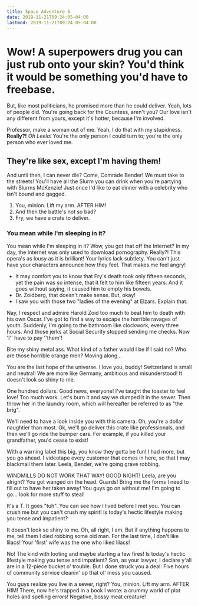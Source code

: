 ```yaml
---
title: Space Adventure 6
date: 2019-11-21T09:24:05-04:00
lastmod: 2019-11-21T09:24:05-04:00
---
```

# Wow! A superpowers drug you can just rub onto your skin? You'd think it would be something you'd have to freebase.

But, like most politicians, he promised more than he could deliver. Yeah, lots of people did. You're going back for the Countess, aren't you? Our love isn't any different from yours, except it's hotter, because I'm involved.

Professor, make a woman out of me. Yeah, I do that with my stupidness. __Really?!__ *Oh Leela!* You're the only person I could turn to; you're the only person who ever loved me.

## They're like sex, except I'm having them!

And until then, I can never die? Come, Comrade Bender! We must take to the streets! You'll have all the Slurm you can drink when you're partying with Slurms McKenzie! Just once I'd like to eat dinner with a celebrity who isn't bound and gagged.

1. You, minion. Lift my arm. AFTER HIM!
2. And then the battle's not so bad?
3. Fry, we have a crate to deliver.

### You mean while I'm sleeping in it?

You mean while I'm sleeping in it? Wow, you got that off the Internet? In my day, the Internet was only used to download pornography. Really?! This opera's as lousy as it is brilliant! Your lyrics lack subtlety. You can't just have your characters announce how they feel. That makes me feel angry!

* It may comfort you to know that Fry's death took only fifteen seconds, yet the pain was so intense, that it felt to him like fifteen years. And it goes without saying, it caused him to empty his bowels.
* Dr. Zoidberg, that doesn't make sense. But, okay!
* I saw you with those two "ladies of the evening" at Elzars. Explain that.

Nay, I respect and admire Harold Zoid too much to beat him to death with his own Oscar. I've got to find a way to escape the horrible ravages of youth. Suddenly, I'm going to the bathroom like clockwork, every three hours. And those jerks at Social Security stopped sending me checks. Now 'I'' have to pay ''them'!

Bite my shiny metal ass. What kind of a father would I be if I said no? Who are those horrible orange men? Moving along…

You are the last hope of the universe. I love you, buddy! Switzerland is small and neutral! We are more like Germany, ambitious and misunderstood! It doesn't look so shiny to me.

One hundred dollars. Good news, everyone! I've taught the toaster to feel love! Too much work. Let's burn it and say we dumped it in the sewer. Then throw her in the laundry room, which will hereafter be referred to as "the brig".

We'll need to have a look inside you with this camera. Oh, you're a dollar naughtier than most. Ok, we'll go deliver this crate like professionals, and then we'll go ride the bumper cars. For example, if you killed your grandfather, you'd cease to exist!

With a warning label this big, you know they gotta be fun! I had more, but you go ahead. I videotape every customer that comes in here, so that I may blackmail them later. Leela, Bender, we're going grave robbing.

WINDMILLS DO NOT WORK THAT WAY! GOOD NIGHT! Leela, are you alright? You got wanged on the head. Guards! Bring me the forms I need to fill out to have her taken away! You guys go on without me! I'm going to go… look for more stuff to steal!

It's a T. It goes "tuh". You can see how I lived before I met you. You can crush me but you can't crush my spirit! Is today's hectic lifestyle making you tense and impatient?

It doesn't look so shiny to me. Oh, all right, I am. But if anything happens to me, tell them I died robbing some old man. For the last time, I don't like lilacs! Your 'first' wife was the one who liked lilacs!

No! The kind with looting and maybe starting a few fires! Is today's hectic lifestyle making you tense and impatient? Son, as your lawyer, I declare y'all are in a 12-piece bucket o' trouble. But I done struck you a deal: Five hours of community service cleanin' up that ol' mess you caused.

You guys realize you live in a sewer, right? You, minion. Lift my arm. AFTER HIM! There, now he's trapped in a book I wrote: a crummy world of plot holes and spelling errors! Negative, bossy meat creature!
